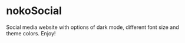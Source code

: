 # nokoSocial
Social media website with options of dark mode, different font size and theme colors. Enjoy!
